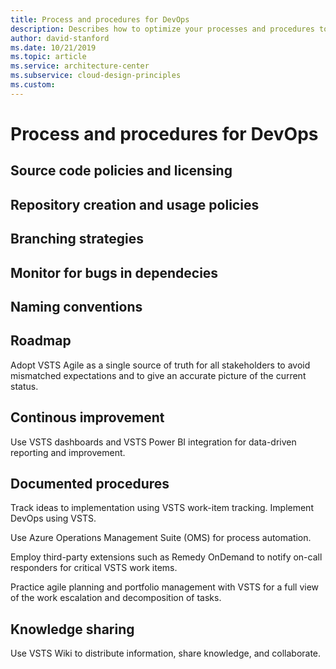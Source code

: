 ```yaml
---
title: Process and procedures for DevOps
description: Describes how to optimize your processes and procedures to enable DevOps in your organization.
author: david-stanford
ms.date: 10/21/2019
ms.topic: article
ms.service: architecture-center
ms.subservice: cloud-design-principles
ms.custom: 
---
```


# Process and procedures for DevOps

## Source code policies and licensing

## Repository creation and usage policies

## Branching strategies

## Monitor for bugs in dependecies

## Naming conventions

## Roadmap 

Adopt VSTS Agile as a single source of truth for all stakeholders to avoid mismatched expectations and to give an accurate picture of the current status.

## Continous improvement

Use VSTS dashboards and VSTS Power BI integration for data-driven reporting and improvement.

## Documented procedures

Track ideas to implementation using VSTS work-item tracking. Implement DevOps using VSTS.

Use Azure Operations Management Suite (OMS) for process automation.

Employ third-party extensions such as Remedy OnDemand to notify on-call responders for critical VSTS work items.

Practice agile planning and portfolio management with VSTS for a full view of the work escalation and decomposition of tasks.

## Knowledge sharing

Use VSTS Wiki to distribute information, share knowledge, and collaborate.